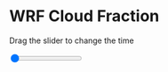 <h1>WRF  Cloud Fraction </h1>
<p>Drag the slider to change the time</p>

<div class="slidecontainer">
<input oninput='setImage(this)' class="slider" type="range" min="0" max="27" value="0" step="1" />
<img id='img'/>
</div>

<script>
var img = document.getElementById('img');
var img_array = ['/assets/images/wrf/cf_wrfout_d01_2020-04-26_12:00:00.png',
'/assets/images/wrf/cf_wrfout_d01_2020-04-26_13:00:00.png',
'/assets/images/wrf/cf_wrfout_d01_2020-04-26_14:00:00.png',
'/assets/images/wrf/cf_wrfout_d01_2020-04-26_15:00:00.png',
'/assets/images/wrf/cf_wrfout_d01_2020-04-26_16:00:00.png',
'/assets/images/wrf/cf_wrfout_d01_2020-04-26_17:00:00.png',
'/assets/images/wrf/cf_wrfout_d01_2020-04-26_18:00:00.png',
'/assets/images/wrf/cf_wrfout_d01_2020-04-26_19:00:00.png',
'/assets/images/wrf/cf_wrfout_d01_2020-04-26_20:00:00.png',
'/assets/images/wrf/cf_wrfout_d01_2020-04-26_21:00:00.png',
'/assets/images/wrf/cf_wrfout_d01_2020-04-26_22:00:00.png',
'/assets/images/wrf/cf_wrfout_d01_2020-04-26_23:00:00.png',
'/assets/images/wrf/cf_wrfout_d01_2020-04-27_00:00:00.png',
'/assets/images/wrf/cf_wrfout_d01_2020-04-27_01:00:00.png',
'/assets/images/wrf/cf_wrfout_d01_2020-04-27_02:00:00.png',
'/assets/images/wrf/cf_wrfout_d01_2020-04-27_03:00:00.png',
'/assets/images/wrf/cf_wrfout_d01_2020-04-27_04:00:00.png',
'/assets/images/wrf/cf_wrfout_d01_2020-04-27_05:00:00.png',
'/assets/images/wrf/cf_wrfout_d01_2020-04-27_06:00:00.png',
'/assets/images/wrf/cf_wrfout_d01_2020-04-27_07:00:00.png',
'/assets/images/wrf/cf_wrfout_d01_2020-04-27_08:00:00.png',
'/assets/images/wrf/cf_wrfout_d01_2020-04-27_09:00:00.png',
'/assets/images/wrf/cf_wrfout_d01_2020-04-27_10:00:00.png',
'/assets/images/wrf/cf_wrfout_d01_2020-04-27_11:00:00.png',
'/assets/images/wrf/cf_wrfout_d01_2020-04-27_12:00:00.png',
'/assets/images/wrf/cf_wrfout_d01_2020-04-27_13:00:00.png',
'/assets/images/wrf/cf_wrfout_d01_2020-04-27_14:00:00.png',];
function setImage(obj)
{
        var value = obj.value;
        img.src = img_array[value];

}
</script>
